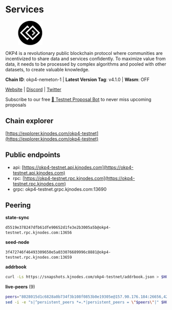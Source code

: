# Services

<figure><img src="https://raw.githubusercontent.com/kj89/cosmos-images/main/logos/okp4.png" alt=""><figcaption></figcaption></figure>

OKP4 is a revolutionary public blockchain protocol where communities are incentivized to  share data and services confidently. To maximize value from data, it needs to be processed  by complex algorithms and pooled with other datasets, to create valuable knowledge.

**Chain ID**: okp4-nemeton-1 | **Latest Version Tag**: v4.1.0 | **Wasm**: OFF

[Website](https://okp4.network) | [Discord](https://discord.gg/okp4) | [Twitter](https://twitter.com/OKP4_Protocol)



Subscribe to our free [🤖 Testnet Proposal Bot](https://t.me/kjnodes_testnet_proposal_bot) to never miss upcoming proposals


## Chain explorer
[https://explorer.kjnodes.com/okp4-testnet](https://explorer.kjnodes.com/okp4-testnet)

## Public endpoints

* api: [https://okp4-testnet.api.kjnodes.com](https://okp4-testnet.api.kjnodes.com)
* rpc: [https://okp4-testnet.rpc.kjnodes.com](https://okp4-testnet.rpc.kjnodes.com)
* grpc: okp4-testnet.grpc.kjnodes.com:13690

## Peering

**state-sync**

```text
d5519e378247dfb61dfe90652d1fe3e2b3005a5b@okp4-testnet.rpc.kjnodes.com:13656
```

**seed-node**

```text
3f472746f46493309650e5a033076689996c8881@okp4-testnet.rpc.kjnodes.com:13659
```

**addrbook**
```bash
curl -Ls https://snapshots.kjnodes.com/okp4-testnet/addrbook.json > $HOME/.okp4d/config/addrbook.json
```

**live-peers** (9)
```bash
peers="8028015d1c6828a0b734f3b108f0853b0e19305e@157.90.176.184:26656,42fbb917fca6787bc3ab774865f4bb1ef950f114@65.108.226.26:30656,9392c27a9a561c31e7a920dc6f577d663c473ef8@154.12.225.88:26656,74349a1cb9479b291866debe2042de8a2e88b850@65.108.233.109:17656,12367c976a54980789e56c4fcaa5c38576be9ce1@65.109.89.5:32656,23e895e7d650f43e1f53522165607b71685f8cfa@65.108.75.107:26656,ee4c5d9a8ac7401f996ef9c4d79b8abda9505400@144.76.97.251:12656,b5484e85a8802e0489234904d2b3a2d3c0c16e71@135.181.116.246:26106,d5519e378247dfb61dfe90652d1fe3e2b3005a5b@65.109.68.190:13656"
sed -i -e "s|^persistent_peers *=.*|persistent_peers = \"$peers\"|" $HOME/.okp4d/config/config.toml
```
